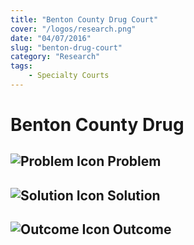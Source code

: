 ```yaml
---
title: "Benton County Drug Court"
cover: "/logos/research.png"
date: "04/07/2016"
slug: "benton-drug-court"
category: "Research"
tags:
    - Specialty Courts    
---
```


# Benton County Drug

## ![Problem Icon](https://github.com/google/material-design-icons/raw/master/alert/1x_web/ic_error_outline_black_48dp.png "Problem") Problem

## ![Solution Icon](https://github.com/google/material-design-icons/raw/master/action/1x_web/ic_lightbulb_outline_black_48dp.png "Solution") Solution

## ![Outcome Icon](https://github.com/google/material-design-icons/raw/master/action/1x_web/ic_view_list_black_48dp.png "Outcome") Outcome
